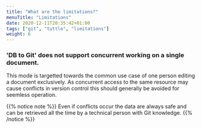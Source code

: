 ```yaml
---
title: "What are the limitations?"
menuTitle: "Limitations"
date: 2020-12-11T20:35:42+01:00
tags: ["git", "tuttle", "limitations"]
weight: 6
---
```


### 'DB to Git' does not support concurrent working on a single document.

This mode is targetted towards the common use case of one person
editing a document exclusively. As concurrent access to the same resource may cause
conflicts in version control this should generally be avoided for seemless operation.
 
{{% notice note %}}
Even if conflicts occur the data are always safe and can be retrieved all the time by a
technical person with Git knowledge.
{{% /notice %}}
